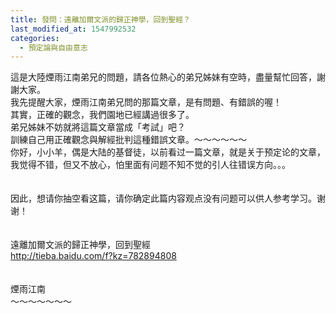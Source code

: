 ```yaml
---
title: 發問：遠離加爾文派的歸正神學，回到聖經？
last_modified_at: 1547992532
categories:
  - 預定論與自由意志
---
```


這是大陸煙雨江南弟兄的問題，請各位熱心的弟兄姊妹有空時，盡量幫忙回答，謝謝大家。<br>我先提醒大家，煙雨江南弟兄問的那篇文章，是有問題、有錯誤的喔！<br>其實，正確的觀念，我們園地已經講過很多了。<br>弟兄姊妹不妨就將這篇文章當成「考試」吧？<br>訓練自己用正確觀念與解經批判這種錯誤文章。<!--more-->～～～～～～<br>你好，小小羊，偶是大陆的基督徒，以前看过一篇文章，就是关于预定论的文章，我觉得不错，但又不放心，怕里面有问题不知不觉的引人往错误方向。。。<br><br><br>因此，想请你抽空看这篇，请你确定此篇内容观点没有问题可以供人参考学习。谢谢！<br><br><br>遠離加爾文派的歸正神學，回到聖經<br>http://tieba.baidu.com/f?kz=782894808 <br><br><br>煙雨江南<br>～～～～～～～
